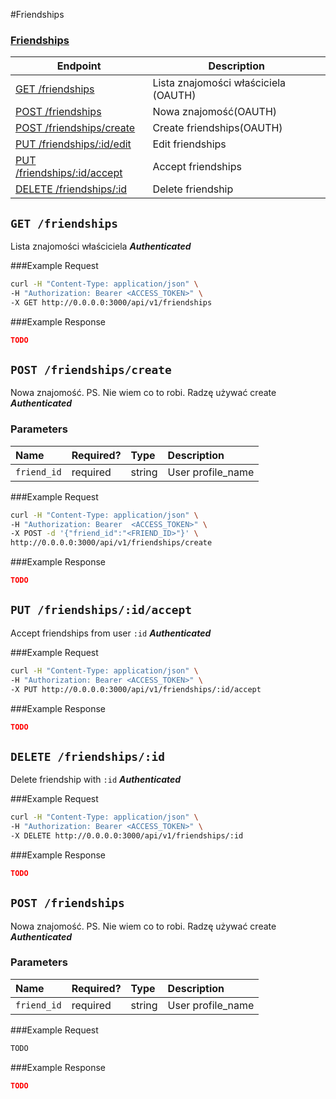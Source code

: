 #Friendships

### [Friendships](/)
| Endpoint | Description |
| ---- | --------------- |
| [GET /friendships](/v1_resources/friendships.md#get-friendships)|Lista znajomości właściciela (OAUTH)|
| [POST /friendships](/v1_resources/friendships.md#post-friendships)|Nowa znajomość(OAUTH)|
| [POST /friendships/create](/v1_resources/friendships.md#post-friendshipscreate)|Create friendships(OAUTH)|
| [PUT /friendships/:id/edit](/v1_resources/friendships.md) | Edit friendships|
|[PUT /friendships/:id/accept](/v1_resources/friendships.md#put-friendshipsidaccept)|Accept friendships|
|[DELETE /friendships/:id](/v1_resources/friendships.md#delete-friendshipsid)|Delete friendship|


## `GET /friendships`
Lista znajomości właściciela
*__Authenticated__*

###Example Request

```bash
curl -H "Content-Type: application/json" \
-H "Authorization: Bearer <ACCESS_TOKEN>" \
-X GET http://0.0.0.0:3000/api/v1/friendships
```
###Example Response
```json
TODO
```

## `POST /friendships/create`
Nowa znajomość.
PS. Nie wiem co to robi. Radzę używać create
*__Authenticated__*

### Parameters

| Name            | Required? | Type    | Description                                                                                                                                      |
|:----------------|:----------|:--------|:---------|
| `friend_id` | required  | string | User profile_name |

###Example Request

```bash
curl -H "Content-Type: application/json" \
-H "Authorization: Bearer  <ACCESS_TOKEN>" \
-X POST -d '{"friend_id":"<FRIEND_ID>"}' \
http://0.0.0.0:3000/api/v1/friendships/create
```
###Example Response
```json
TODO
```

## `PUT /friendships/:id/accept`
Accept friendships from user `:id`
*__Authenticated__*

###Example Request

```bash
curl -H "Content-Type: application/json" \
-H "Authorization: Bearer <ACCESS_TOKEN>" \
-X PUT http://0.0.0.0:3000/api/v1/friendships/:id/accept
```
###Example Response
```json
TODO
```


## `DELETE /friendships/:id`
Delete friendship with `:id`
*__Authenticated__*

###Example Request

```bash
curl -H "Content-Type: application/json" \
-H "Authorization: Bearer <ACCESS_TOKEN>" \
-X DELETE http://0.0.0.0:3000/api/v1/friendships/:id
```
###Example Response
```json
TODO
```













## `POST /friendships`
Nowa znajomość.
PS. Nie wiem co to robi. Radzę używać create
*__Authenticated__*

### Parameters

| Name            | Required? | Type    | Description                                                                                                                                      |
|:----------------|:----------|:--------|:---------|
| `friend_id` | required  | string | User profile_name |

###Example Request

```bash
TODO
```
###Example Response
```json
TODO
```
